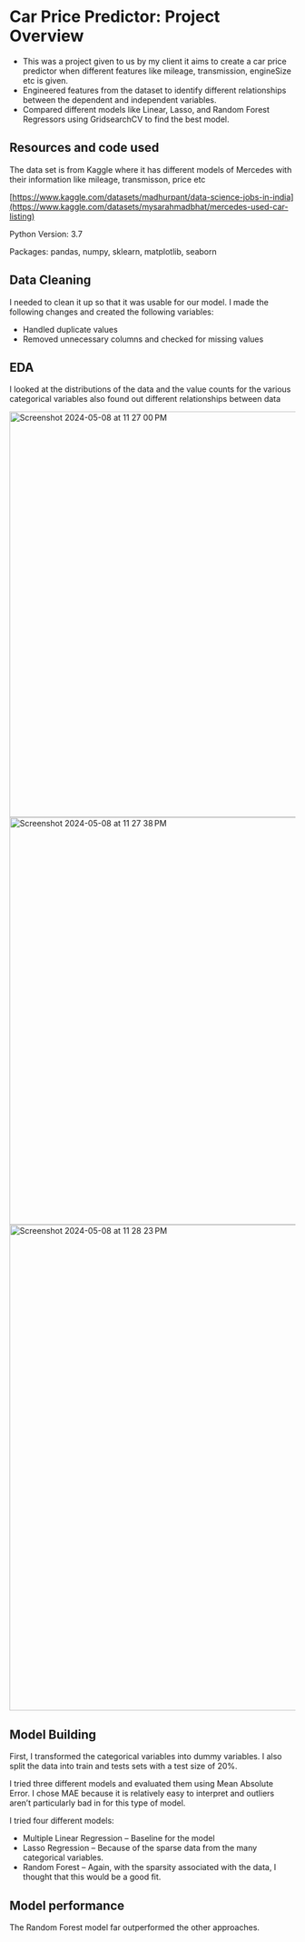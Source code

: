# Car Price Predictor: Project Overview

- This was a project given to us by my client it aims to create a car price predictor when different features like mileage, transmission, engineSize etc is given.
- Engineered features from the dataset to identify different relationships between the dependent and independent variables.
- Compared different models like Linear, Lasso, and Random Forest Regressors using GridsearchCV to find the best model.

## Resources and code used
The data set is from Kaggle where it has different models of Mercedes with their information like mileage, transmisson, price etc

[https://www.kaggle.com/datasets/madhurpant/data-science-jobs-in-india](https://www.kaggle.com/datasets/mysarahmadbhat/mercedes-used-car-listing)

Python Version: 3.7

Packages: pandas, numpy, sklearn, matplotlib, seaborn

 ## Data Cleaning

I needed to clean it up so that it was usable for our model. I made the following changes and created the following variables:

- Handled duplicate values
- Removed unnecessary columns and checked for missing values

## EDA

I looked at the distributions of the data and the value counts for the various categorical variables also found out different relationships between data

<img width="714" alt="Screenshot 2024-05-08 at 11 27 00 PM" src="https://github.com/SanjilMahajani/CarPricePredictor/assets/43502576/7a1db71c-61dc-4ade-add5-fbb896348e71">

<img width="717" alt="Screenshot 2024-05-08 at 11 27 38 PM" src="https://github.com/SanjilMahajani/CarPricePredictor/assets/43502576/31fa77a0-f2e6-4daa-8209-7263eef6549a">

<img width="855" alt="Screenshot 2024-05-08 at 11 28 23 PM" src="https://github.com/SanjilMahajani/CarPricePredictor/assets/43502576/4eaf26a1-618d-49f9-8e47-a40b9b9572f1">

## Model Building

First, I transformed the categorical variables into dummy variables. I also split the data into train and tests sets with a test size of 20%.

I tried three different models and evaluated them using Mean Absolute Error. I chose MAE because it is relatively easy to interpret and outliers aren’t particularly bad in for this type of model.

I tried four different models:

- Multiple Linear Regression – Baseline for the model
- Lasso Regression – Because of the sparse data from the many categorical variables.
- Random Forest – Again, with the sparsity associated with the data, I thought that this would be a good fit.

## Model performance

The Random Forest model far outperformed the other approaches.





